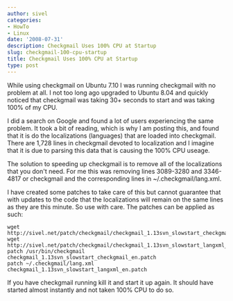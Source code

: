 ```yaml
---
author: sivel
categories:
- HowTo
- Linux
date: '2008-07-31'
description: Checkgmail Uses 100% CPU at Startup
slug: checkgmail-100-cpu-startup
title: Checkgmail Uses 100% CPU at Startup
type: post
---
```


While using checkgmail on Ubuntu 7.10 I was running checkgmail with no problem at all. I not too long ago upgraded to Ubuntu 8.04 and quickly noticed that checkgmail was taking 30+ seconds to start and was taking 100% of my CPU.

I did a search on Google and found a lot of users experiencing the same problem. It took a bit of reading, which is why I am posting this, and found that it is do the localizations (languages) that are loaded into checkgmail. There are 1,728 lines in checkgmail devoted to localization and I imagine that it is due to parsing this data that is causing the 100% CPU useage.

The solution to speeding up checkgmail is to remove all of the localizations that you don't need. For me this was removing lines 3089-3280 and 3346-4817 or checkgmail and the corresponding lines in ~/.checkgmail/lang.xml.

I have created some patches to take care of this but cannot guarantee that with updates to the code that the localizations will remain on the same lines as they are this minute. So use with care. The patches can be applied as such:

    
    wget http://sivel.net/patch/checkgmail/checkgmail_1.13svn_slowstart_checkgmail_en.patch
    wget http://sivel.net/patch/checkgmail/checkgmail_1.13svn_slowstart_langxml_en.patch
    patch /usr/bin/checkgmail checkgmail_1.13svn_slowstart_checkgmail_en.patch
    patch ~/.checkgmail/lang.xml checkgmail_1.13svn_slowstart_langxml_en.patch
    
    

If you have checkgmail running kill it and start it up again. It should have started almost instantly and not taken 100% CPU to do so.
